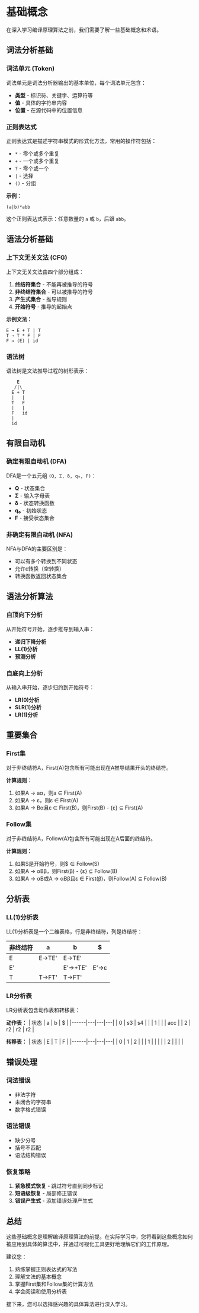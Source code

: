 # 基础概念

在深入学习编译原理算法之前，我们需要了解一些基础概念和术语。

## 词法分析基础

### 词法单元 (Token)

词法单元是词法分析器输出的基本单位，每个词法单元包含：

- **类型** - 标识符、关键字、运算符等
- **值** - 具体的字符串内容
- **位置** - 在源代码中的位置信息

### 正则表达式

正则表达式是描述字符串模式的形式化方法，常用的操作符包括：

- `*` - 零个或多个重复
- `+` - 一个或多个重复
- `?` - 零个或一个
- `|` - 选择
- `()` - 分组

**示例：**
```
(a|b)*abb
```
这个正则表达式表示：任意数量的 `a` 或 `b`，后跟 `abb`。

## 语法分析基础

### 上下文无关文法 (CFG)

上下文无关文法由四个部分组成：

1. **终结符集合** - 不能再被推导的符号
2. **非终结符集合** - 可以被推导的符号
3. **产生式集合** - 推导规则
4. **开始符号** - 推导的起始点

**示例文法：**
```
E → E + T | T
T → T * F | F
F → (E) | id
```

### 语法树

语法树是文法推导过程的树形表示：

```
    E
   /|\
  E + T
  |   |
  T   F
  |   |
  F   id
  |
  id
```

## 有限自动机

### 确定有限自动机 (DFA)

DFA是一个五元组 `(Q, Σ, δ, q₀, F)`：

- **Q** - 状态集合
- **Σ** - 输入字母表
- **δ** - 状态转换函数
- **q₀** - 初始状态
- **F** - 接受状态集合

### 非确定有限自动机 (NFA)

NFA与DFA的主要区别是：

- 可以有多个转换到不同状态
- 允许ε转换（空转换）
- 转换函数返回状态集合

## 语法分析算法

### 自顶向下分析

从开始符号开始，逐步推导到输入串：

- **递归下降分析**
- **LL(1)分析**
- **预测分析**

### 自底向上分析

从输入串开始，逐步归约到开始符号：

- **LR(0)分析**
- **SLR(1)分析**
- **LR(1)分析**

## 重要集合

### First集

对于非终结符A，First(A)包含所有可能出现在A推导结果开头的终结符。

**计算规则：**
1. 如果A → aα，则a ∈ First(A)
2. 如果A → ε，则ε ∈ First(A)
3. 如果A → Bα且ε ∈ First(B)，则First(B) - {ε} ⊆ First(A)

### Follow集

对于非终结符A，Follow(A)包含所有可能出现在A后面的终结符。

**计算规则：**
1. 如果S是开始符号，则$ ∈ Follow(S)
2. 如果A → αBβ，则First(β) - {ε} ⊆ Follow(B)
3. 如果A → αB或A → αBβ且ε ∈ First(β)，则Follow(A) ⊆ Follow(B)

## 分析表

### LL(1)分析表

LL(1)分析表是一个二维表格，行是非终结符，列是终结符：

| 非终结符 | a | b | $ |
|----------|---|---|---|
| E | E→TE' | E→TE' |  |
| E' |  | E'→+TE' | E'→ε |
| T | T→FT' | T→FT' |  |

### LR分析表

LR分析表包含动作表和转移表：

**动作表：**
| 状态 | a | b | $ |
|------|---|---|---|
| 0 | s3 | s4 |  |
| 1 |  |  | acc |
| 2 | r2 | r2 | r2 |

**转移表：**
| 状态 | E | T | F |
|------|---|---|---|
| 0 | 1 | 2 |  |
| 1 |  |  |  |
| 2 |  |  |  |

## 错误处理

### 词法错误

- 非法字符
- 未闭合的字符串
- 数字格式错误

### 语法错误

- 缺少分号
- 括号不匹配
- 语法结构错误

### 恢复策略

1. **紧急模式恢复** - 跳过符号直到同步标记
2. **短语级恢复** - 局部修正错误
3. **错误产生式** - 添加错误处理产生式

## 总结

这些基础概念是理解编译原理算法的前提。在实际学习中，您将看到这些概念如何被应用到具体的算法中，并通过可视化工具更好地理解它们的工作原理。

建议您：

1. 熟练掌握正则表达式的写法
2. 理解文法的基本概念
3. 掌握First集和Follow集的计算方法
4. 学会阅读和使用分析表

接下来，您可以选择感兴趣的具体算法进行深入学习。 